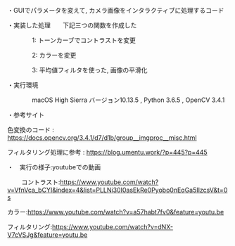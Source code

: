 ・GUIでパラメータを変えて, カメラ画像をインタラクティブに処理するコード

・実装した処理　　下記三つの関数を作成した

　　　　1: トーンカーブでコントラストを変更
  
　　　　2: カラーを変更
  
　　　　3: 平均値フィルタを使った, 画像の平滑化
  
  
・実行環境

　　　　macOS High Sierra バージョン10.13.5 , Python 3.6.5 , OpenCV 3.4.1
    
・参考サイト

  色変換のコード : https://docs.opencv.org/3.4.1/d7/d1b/group__imgproc__misc.html

   フィルタリング処理に参考 : https://blog.umentu.work/?p=445?p=445

・　実行の様子:youtubeでの動画

　　 コントラスト:https://www.youtube.com/watch?v=VfnVca_bCYI&index=4&list=PLLNi30I0asEkRe0Pyobo0nEqGa5IIzcsV&t=0s
   
  カラー:https://www.youtube.com/watch?v=a57habt7fv0&feature=youtu.be
  
  フィルタリング:https://www.youtube.com/watch?v=dNX-V7cVSJg&feature=youtu.be
